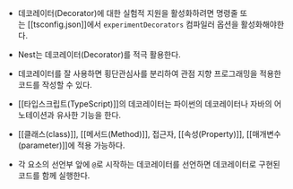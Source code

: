 - 데코레이터(Decorator)에 대한 실험적 지원을 활성화하려면 명령줄 또는 [[tsconfig.json]]에서 `experimentDecorators` 컴파일러 옵션을 활성화해야한다.

- Nest는 데코레이터(Decorator)를 적극 활용한다.

- 데코레이터를 잘 사용하면 횡단관심사를 분리하여 관점 지향 프로그래밍을 적용한 코드를 작성할 수 있다. 

- [[타입스크립트(TypeScript)]]의 데코레이터는 파이썬의 데코레이터나 자바의 어노테이션과 유사한 기능을 한다.
- [[클래스(class)]], [[메서드(Method)]], 접근자, [[속성(Property)]], [[매개변수(parameter)]]에 적용 가능하다.

- 각 요소의 선언부 앞에 `@`로 시작하는 데코레이터를 선언하면 데코레이터로 구현된 코드를 함께 실행한다.
